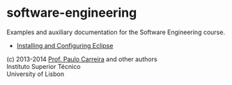 software-engineering
====================
Examples and auxiliary documentation for the Software Engineering course.

* [Installing and Configuring Eclipse]()

(c) 2013-2014 [Prof. Paulo Carreira](http://web.ist.utl.pt/paulo.carreira) and other authors  
Instituto Superior Técnico  
University of Lisbon
